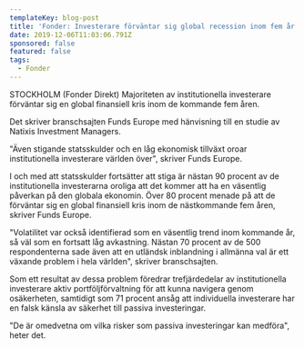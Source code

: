 ```yaml
---
templateKey: blog-post
title: 'Fonder: Investerare förväntar sig global recession inom fem år'
date: 2019-12-06T11:03:06.791Z
sponsored: false
featured: false
tags:
  - Fonder
---
```

STOCKHOLM (Fonder Direkt) Majoriteten av institutionella investerare förväntar sig en global finansiell kris inom de kommande fem åren.



Det skriver branschsajten Funds Europe med hänvisning till en studie av Natixis Investment Managers.



"Även stigande statsskulder och en låg ekonomisk tillväxt oroar institutionella investerare världen över", skriver Funds Europe.



I och med att statsskulder fortsätter att stiga är nästan 90 procent av de institutionella investerarna oroliga att det kommer att ha en väsentlig påverkan på den globala ekonomin. Över 80 procent menade på att de förväntar sig en global finansiell kris inom de nästkommande fem åren, skriver Funds Europe.



"Volatilitet var också identifierad som en väsentlig trend inom kommande år, så väl som en fortsatt låg avkastning. Nästan 70 procent av de 500 respondenterna sade även att en utländsk inblandning i allmänna val är ett växande problem i hela världen", skriver branschsajten.



Som ett resultat av dessa problem föredrar trefjärdedelar av institutionella investerare aktiv portföljförvaltning för att kunna navigera genom osäkerheten, samtidigt som 71 procent ansåg att individuella investerare har en falsk känsla av säkerhet till passiva investeringar.



"De är omedvetna om vilka risker som passiva investeringar kan medföra", heter det.
